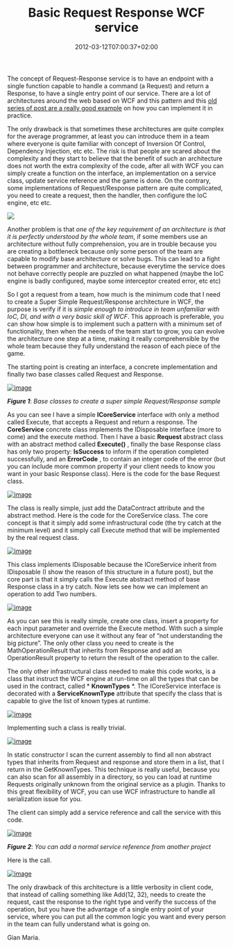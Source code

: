 ﻿---
title: "Basic Request Response WCF service"
description: ""
date: 2012-03-12T07:00:37+02:00
draft: false
tags: [Architecture,Wcf]
categories: [Software Architecture]
---
The concept of Request-Response service is to have an endpoint with a single function capable to handle a command (a Request) and return a Response, to have a single entry point of our service. There are a lot of architectures around the web based on WCF and this pattern and this [old series of post are a really good example](http://davybrion.com/blog/2009/11/requestresponse-service-layer-series/) on how you can implement it in practice.

The only drawback is that sometimes these architectures are quite complex for the average programmer, at least you can introduce them in a team where everyone is quite familiar with concept of Inversion Of Control, Dependency Injection, etc etc. The risk is that people are scared about the complexity and they start to believe that the benefit of such an architecture does not worth the extra complexity of the code, after all with WCF you can simply create a function on the interface, an implementation on a service class, update service reference and the game is done. On the contrary, some implementations of Request/Response pattern are quite complicated, you need to create a request, then the handler, then configure the IoC engine, etc etc.

![](http://i443.photobucket.com/albums/qq156/JenniferJ_28/PUZZLED-1.gif)

Another problem is that *one of the key requirement of an architecture is that it is perfectly understood by the whole team*, if some members use an architecture without fully comprehension, you are in trouble because you are creating a bottleneck because only some person of the team are capable to modify base architecture or solve bugs. This can lead to a fight between programmer and architecture, because everytime the service does not behave correctly people are puzzled on what happened (maybe the IoC engine is badly configured, maybe some interceptor created error, etc etc)

So I got a request from a team, how much is the minimum code that I need to create a Super Simple Request/Response architecture in WCF, the purpose is verify if it is *simple enough to introduce in team unfamiliar with IoC, DI, and with a very basic skill of WCF*. This approach is preferable, you can show how simple is to implement such a pattern with a minimum set of functionality, then when the needs of the team start to grow, you can evolve the architecture one step at a time, making it really comprehensible by the whole team because they fully understand the reason of each piece of the game.

The starting point is creating an interface, a concrete implementation and finally two base classes called Request and Response.

[![image](https://www.codewrecks.com/blog/wp-content/uploads/2012/03/image_thumb6.png "image")](https://www.codewrecks.com/blog/wp-content/uploads/2012/03/image6.png)

 ***Figure 1***: *Base classes to create a super simple Request/Response sample*

As you can see I have a simple  **ICoreService** interface with only a method called Execute, that accepts a Request and return a response. The  **CoreService** concrete class implements the IDisposable interface (more to come) and the execute method. Then I have a basic  **Request** abstract class with an abstract method called  **Execute()** , finally the base Response class has only two property:  **IsSuccess** to inform if the operation completed successfully, and an  **ErrorCode** , to contain an integer code of the error (but you can include more common property if your client needs to know you want in your basic Response class). Here is the code for the base Request class.

[![image](https://www.codewrecks.com/blog/wp-content/uploads/2012/03/image_thumb7.png "image")](https://www.codewrecks.com/blog/wp-content/uploads/2012/03/image7.png)

The class is really simple, just add the DataContract attribute and the abstract method. Here is the code for the CoreService class. The core concept is that it simply add some infrastructural code (the try catch at the minimum level) and it simply call Execute method that will be implemented by the real request class.

[![image](https://www.codewrecks.com/blog/wp-content/uploads/2012/03/image_thumb8.png "image")](https://www.codewrecks.com/blog/wp-content/uploads/2012/03/image8.png)

This class implements IDisposable because the ICoreService inherit from IDisposable (I show the reason of this structure in a future post), but the core part is that it simply calls the Execute abstract method of base Response class in a try catch. Now lets see how we can implement an operation to add Two numbers.

[![image](https://www.codewrecks.com/blog/wp-content/uploads/2012/03/image_thumb9.png "image")](https://www.codewrecks.com/blog/wp-content/uploads/2012/03/image9.png)

As you can see this is really simple, create one class, insert a property for each input parameter and override the Execute method. With such a simple architecture everyone can use it without any fear of “not understanding the big picture”. The only other class you need to create is the MathOperationResult that inherits from Response and add an OperationResult property to return the result of the operation to the caller.

The only other infrastructural class needed to make this code works, is a class that instruct the WCF engine at run-time on all the types that can be used in the contract, called * **KnownTypes** *. The ICoreService interface is decorated with a  **ServiceKnownType** attribute that specify the class that is capable to give the list of known types at runtime.

[![image](https://www.codewrecks.com/blog/wp-content/uploads/2012/03/image_thumb10.png "image")](https://www.codewrecks.com/blog/wp-content/uploads/2012/03/image10.png)

Implementing such a class is really trivial.

[![image](https://www.codewrecks.com/blog/wp-content/uploads/2012/03/image_thumb11.png "image")](https://www.codewrecks.com/blog/wp-content/uploads/2012/03/image11.png)

In static constructor I scan the current assembly to find all non abstract types that inherits from Request and response and store them in a list, that I return in the GetKnownTypes. This technique is really useful, because you can also scan for all assembly in a directory, so you can load at runtime Requests originally unknown from the original service as a plugin. Thanks to this great flexibility of WCF, you can use WCF infrastructure to handle all serialization issue for you.

The client can simply add a service reference and call the service with this code.

[![image](https://www.codewrecks.com/blog/wp-content/uploads/2012/03/image_thumb12.png "image")](https://www.codewrecks.com/blog/wp-content/uploads/2012/03/image12.png)

 ***Figure 2***: *You can add a normal service reference from another project*

Here is the call.

[![image](https://www.codewrecks.com/blog/wp-content/uploads/2012/03/image_thumb13.png "image")](https://www.codewrecks.com/blog/wp-content/uploads/2012/03/image13.png)

The only drawback of this architecture is a little verbosity in client code, that instead of calling something like Add(12, 32), needs to create the request, cast the response to the right type and verify the success of the operation, but you have the advantage of a single entry point of your service, where you can put all the common logic you want and every person in the team can fully understand what is going on.

Gian Maria.
